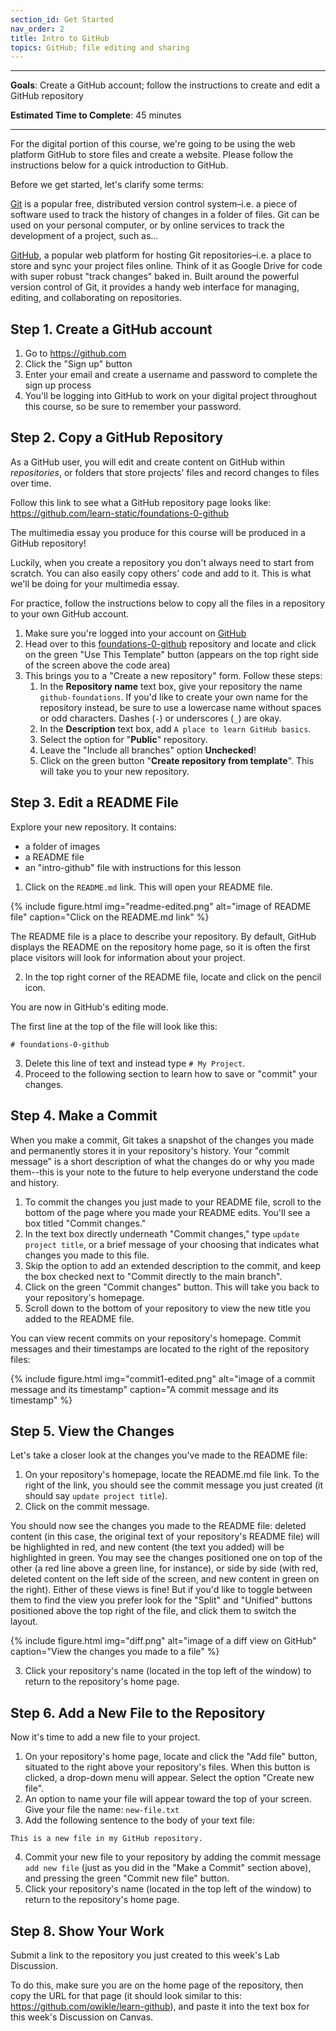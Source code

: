 ```yaml
---
section_id: Get Started
nav_order: 2
title: Intro to GitHub
topics: GitHub; file editing and sharing
---
```


---

**Goals**: Create a GitHub account; follow the instructions to create and edit a GitHub repository

**Estimated Time to Complete**: 45 minutes

---

For the digital portion of this course, we're going to be using the web platform GitHub to store files and create a website. 
Please follow the instructions below for a quick introduction to GitHub.

Before we get started, let's clarify some terms:

[Git](https://git-scm.com/) is a popular free, distributed version control system–i.e. a piece of software used to track the history of changes in a folder of files. Git can be used on your personal computer, or by online services to track the development of a project, such as…

[GitHub](https://github.com/), a popular web platform for hosting Git repositories–i.e. a place to store and sync your project files online. Think of it as Google Drive for code with super robust "track changes" baked in. Built around the powerful version control of Git, it provides a handy web interface for managing, editing, and collaborating on repositories.

## Step 1. Create a GitHub account

1. Go to <https://github.com>
2. Click the "Sign up" button
3. Enter your email and create a username and password to complete the sign up process
4. You'll be logging into GitHub to work on your digital project throughout this course, so be sure to remember your password.

## Step 2. Copy a GitHub Repository

As a GitHub user, you will edit and create content on GitHub within *repositories*, or folders that store projects' files and record changes to files over time.

Follow this link to see what a GitHub repository page looks like: <https://github.com/learn-static/foundations-0-github>

The multimedia essay you produce for this course will be produced in a GitHub repository!

Luckily, when you create a repository you don't always need to start from scratch.
You can also easily copy others' code and add to it.
This is what we'll be doing for your multimedia essay.

For practice, follow the instructions below to copy all the files in a repository to your own GitHub account.

1. Make sure you're logged into your account on [GitHub](https://github.com)
2. Head over to this [foundations-0-github](https://github.com/learn-static/foundations-0-github) repository and locate and click on the green "Use This Template" button (appears on the top right side of the screen above the code area)
3. This brings you to a "Create a new repository" form. Follow these steps:
    1. In the **Repository name** text box, give your repository the name `github-foundations`. If you'd like to create your own name for the repository instead, be sure to use a lowercase name without spaces or odd characters. Dashes (`-`) or underscores (`_`) are okay.
    2. In the **Description** text box, add `A place to learn GitHub basics`.
    3. Select the option for "**Public**" repository.
    4. Leave the "Include all branches" option **Unchecked**!
    5. Click on the green button "**Create repository from template**". This will take you to your new repository.

## Step 3. Edit a README File

Explore your new repository.
It contains: 
- a folder of images
- a README file
- an "intro-github" file with instructions for this lesson

1. Click on the `README.md` link. This will open your README file.

{% include figure.html img="readme-edited.png" alt="image of README file" caption="Click on the README.md link" %}

The README file is a place to describe your repository.
By default, GitHub displays the README on the repository home page, so it is often the first place visitors will look for information about your project.

2. In the top right corner of the README file, locate and click on the pencil icon.

You are now in GitHub's editing mode.

The first line at the top of the file will look like this:

```
# foundations-0-github

```

3. Delete this line of text and instead type `# My Project`.
4. Proceed to the following section to learn how to save or "commit" your changes.

## Step 4. Make a Commit

When you make a commit, Git takes a snapshot of the changes you made and permanently stores it in your repository's history.
Your "commit message" is a short description of what the changes do or why you made them--this is your note to the future to help everyone understand the code and history.

1. To commit the changes you just made to your README file, scroll to the bottom of the page where you made your README edits. You'll see a box titled "Commit changes."
2. In the text box directly underneath "Commit changes," type `update project title`, or a brief message of your choosing that indicates what changes you made to this file.
3. Skip the option to add an extended description to the commit, and keep the box checked next to "Commit directly to the main branch".
4. Click on the green "Commit changes" button. This will take you back to your repository's homepage.
5. Scroll down to the bottom of your repository to view the new title you added to the README file.

You can view recent commits on your repository's homepage.
Commit messages and their timestamps are located to the right of the repository files:

{% include figure.html img="commit1-edited.png" alt="image of a commit message and its timestamp" caption="A commit message and its timestamp" %}

## Step 5. View the Changes

Let's take a closer look at the changes you've made to the README file:

1. On your repository's homepage, locate the README.md file link. To the right of the link, you should see the commit message you just created (it should say `update project title`).
2. Click on the commit message.

You should now see the changes you made to the README file: deleted content (in this case, the original text of your repository's README file) will be highlighted in red, and new content (the text you added) will be highlighted in green.
You may see the changes positioned one on top of the other (a red line above a green line, for instance), or side by side (with red, deleted content on the left side of the screen, and new content in green on the right).
Either of these views is fine!
But if you'd like to toggle between them to find the view you prefer look for the "Split" and "Unified" buttons positioned above the top right of the file, and click them to switch the layout.

{% include figure.html img="diff.png" alt="image of a diff view on GitHub" caption="View the changes you made to a file" %}

3. Click your repository's name (located in the top left of the window) to return to the repository's home page.

## Step 6. Add a New File to the Repository

Now it's time to add a new file to your project.

1. On your repository's home page, locate and click the "Add file" button, situated to the right above your repository's files. When this button is clicked, a drop-down menu will appear. Select the option "Create new file".
2. An option to name your file will appear toward the top of your screen. Give your file the name: `new-file.txt`
3. Add the following sentence to the body of your text file:

```
This is a new file in my GitHub repository.

```

4. Commit your new file to your repository by adding the commit message `add new file` (just as you did in the "Make a Commit" section above), and pressing the green "Commit new file" button.
5. Click your repository's name (located in the top left of the window) to return to the repository's home page.

## Step 8. Show Your Work

Submit a link to the repository you just created to this week's Lab Discussion.

To do this, make sure you are on the home page of the repository, then copy the URL for that page (it should look similar to this: <https://github.com/owikle/learn-github>), and paste it into the text box for this week's Discussion on Canvas.
